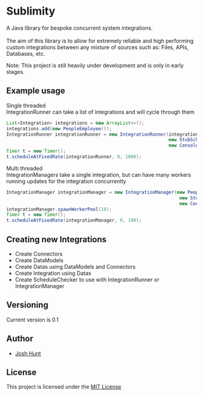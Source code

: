 # Sublimity
A Java library for bespoke concurrent system integrations.
<br>
<br>
The aim of this library is to allow for extremely reliable and high performing custom 
integrations between any mixture of sources such as: Files, APIs, Databases, etc.

Note: This project is still heavily under development and is only in early stages.
## Example usage

Single threaded
<br>
IntegrationRunner can take a list of integrations and will cycle through them
```java
List<Integration> integrations = new ArrayList<>();
integrations.add(new PeopleEmployee());
IntegrationRunner integrationRunner = new IntegrationRunner(integrations, 
                                                            new StubScheduleChecker(), 
                                                            new ConsoleLogger());
Timer t = new Timer();
t.scheduleAtFixedRate(integrationRunner, 0, 1000);
```

Multi threaded
<br>
IntegrationManagers take a single integration, but can have many workers running updates for the integration concurrently

```java
IntegrationManager integrationManager = new IntegrationManager(new PeopleEmployee(), 
                                                                new StubScheduleChecker(), 
                                                                new ConsoleLogger());
integrationManager.spawnWorkerPool(10);
Timer t = new Timer();
t.scheduleAtFixedRate(integrationManager, 0, 100);
```

## Creating new Integrations
* Create Connectors
* Create DataModels
* Create Datas using DataModels and Connectors
* Create Integration using Datas
* Create ScheduleChecker to use with IntegrationRunner or IntegrationManager

## Versioning

Current version is 0.1

## Author

* [Josh Hunt](https://github.com/huntjosh)

## License

This project is licensed under the [MIT License](https://opensource.org/licenses/MIT)